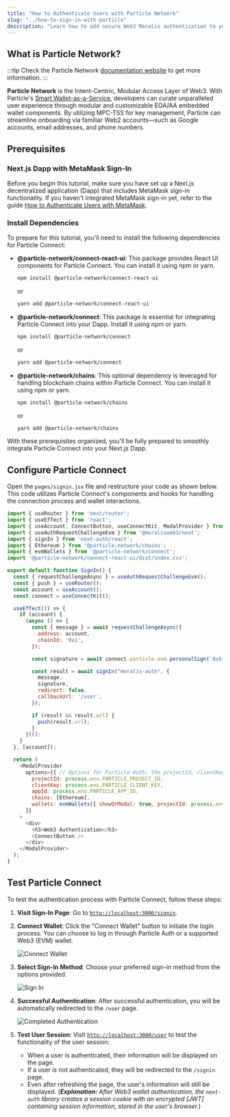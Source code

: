```yaml
---
title: "How to Authenticate Users with Particle Network"
slug: "../how-to-sign-in-with-particle"
description: "Learn how to add secure Web3 Moralis authentication to your NextJS application by creating a full-stack Web3 authentication solution using NextJS framework."
---
```



## What is Particle Network?

:::tip
Check the Particle Network [documentation website](https://docs.particle.network/) to get more information.
:::

**Particle Network** is the Intent-Centric, Modular Access Layer of Web3. With Particle's [Smart Wallet-as-a-Service](https://blog.particle.network/announcing-our-smart-wallet-as-a-service-modular-stack-upgrading-waas-with-erc-4337/), developers can curate unparalleled user experience through modular and customizable EOA/AA embedded wallet components. By utilizing MPC-TSS for key management, Particle can streamline onboarding via familiar Web2 accounts—such as Google accounts, email addresses, and phone numbers.

## Prerequisites

### Next.js Dapp with MetaMask Sign-In

Before you begin this tutorial, make sure you have set up a Next.js decentralized application (Dapp) that includes MetaMask sign-in functionality. If you haven't integrated MetaMask sign-in yet, refer to the guide [How to Authenticate Users with MetaMask](/authentication-api/evm/how-to-sign-in-with-metamask).

### Install Dependencies

To prepare for this tutorial, you'll need to install the following dependencies for Particle Connect:

- **@particle-network/connect-react-ui**: This package provides React UI components for Particle Connect. You can install it using npm or yarn.

  ```bash
  npm install @particle-network/connect-react-ui
  ```

  or

  ```bash
  yarn add @particle-network/connect-react-ui
  ```

- **@particle-network/connect**: This package is essential for integrating Particle Connect into your Dapp. Install it using npm or yarn.

  ```bash
  npm install @particle-network/connect
  ```

  or

  ```bash
  yarn add @particle-network/connect
  ```

- **@particle-network/chains**: This optional dependency is leveraged for handling blockchain chains within Particle Connect. You can install it using npm or yarn.

  ```bash
  npm install @particle-network/chains
  ```

  or

  ```bash
  yarn add @particle-network/chains
  ```

With these prerequisites organized, you'll be fully prepared to smoothly integrate Particle Connect into your Next.js Dapp.

## Configure Particle Connect

Open the `pages/signin.jsx` file and restructure your code as shown below. This code utilizes Particle Connect's components and hooks for handling the connection process and wallet interactions.

```javascript
import { useRouter } from 'next/router';
import { useEffect } from 'react';
import { useAccount, ConnectButton, useConnectKit, ModalProvider } from '@particle-network/connect-react-ui';
import { useAuthRequestChallengeEvm } from '@moralisweb3/next';
import { signIn } from 'next-auth/react';
import { Ethereum } from '@particle-network/chains';
import { evmWallets } from '@particle-network/connect';
import '@particle-network/connect-react-ui/dist/index.css';

export default function SignIn() {
  const { requestChallengeAsync } = useAuthRequestChallengeEvm();
  const { push } = useRouter();
  const account = useAccount();
  const connect = useConnectKit();

  useEffect(() => {
    if (account) {
      (async () => {
        const { message } = await requestChallengeAsync({
          address: account,
          chainId: '0x1',
        });

        const signature = await connect.particle.evm.personalSign(`0x${Buffer.from(message).toString('hex')}`); // Conversion to hex, then signing with connected Particle account (whether that be through Particle Auth or otherwise)

        const result = await signIn("moralis-auth", {
          message,
          signature,
          redirect: false,
          callbackUrl: '/user',
        });

        if (result && result.url) {
          push(result.url);
        }
      })();
    }
  }, [account]);

  return (
    <ModalProvider
      options={{ // Options for Particle Auth; the projectId, clientKey, and appId can be retrieved from https://dashboard.particle.network/
        projectId: process.env.PARTICLE_PROJECT_ID,
        clientKey: process.env.PARTICLE_CLIENT_KEY,
        appId: process.env.PARTICLE_APP_ID,
        chains: [Ethereum],
        wallets: evmWallets({ showQrModal: true, projectId: process.env.WALLETCONNECT_PROJECT_ID }), // WalletConnect for Web3 wallet connections (non Particle Auth)
      }}
    >
      <div>
        <h3>Web3 Authentication</h3>
        <ConnectButton />
      </div>
    </ModalProvider>
  );
}
```

## Test Particle Connect

To test the authentication process with Particle Connect, follow these steps:

1. **Visit Sign-In Page**: Go to [`http://localhost:3000/signin`](http://localhost:3000/signin).

2. **Connect Wallet**: Click the "Connect Wallet" button to initiate the login process. You can choose to log in through Particle Auth or a supported Web3 (EVM) wallet.

   ![Connect Wallet](/img/content/particle-connect.webp)

3. **Select Sign-In Method**: Choose your preferred sign-in method from the options provided.

   ![Sign In](/img/content/particle-page.webp)

4. **Successful Authentication**: After successful authentication, you will be automatically redirected to the `/user` page.

   ![Completed Authentication](/img/content/particle-user.webp)

5. **Test User Session**: Visit [`http://localhost:3000/user`](http://localhost:3000/user) to test the functionality of the user session:

   - When a user is authenticated, their information will be displayed on the page.
   - If a user is not authenticated, they will be redirected to the `/signin` page.
   - Even after refreshing the page, the user's information will still be displayed. (_**Explanation:** After Web3 wallet authentication, the `next-auth` library creates a session cookie with an encrypted [JWT] containing session information, stored in the user's browser._)
